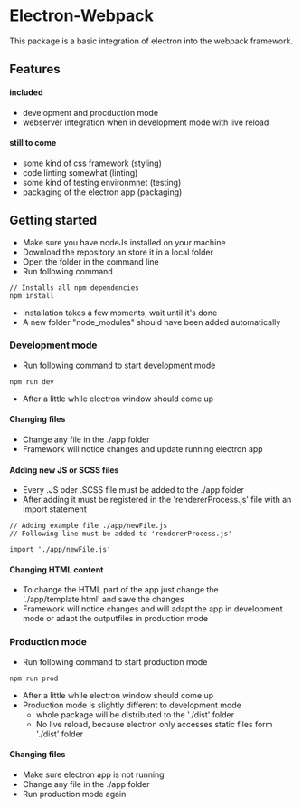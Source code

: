 # Electron-Webpack
This package is a basic integration of electron into the webpack framework.
## Features
#### included
+ development and procduction mode
+ webserver integration when in development mode with live reload
#### still to come
+ some kind of css framework (styling)
+ code linting somewhat (linting)
+ some kind of testing environmnet (testing)
+ packaging of the electron app (packaging)

## Getting started
+ Make sure you have nodeJs installed on your machine
+ Download the repository an store it in a local folder 
+ Open the folder in the command line 
+ Run following command
``` 
// Installs all npm dependencies
npm install
```
+ Installation takes a few moments, wait until it's done
+ A new folder "node_modules" should have been added automatically

### Development mode

+ Run following command to start development mode 
```
npm run dev
```
+ After a little while electron window should come up
  
#### Changing files
+ Change any file in the ./app folder
+ Framework will notice changes and update running electron app

#### Adding new JS or SCSS files
+ Every .JS oder .SCSS file must be added to the ./app folder
+ After adding it must be registered in the 'rendererProcess.js' file with an import statement
```
// Adding example file ./app/newFile.js 
// Following line must be added to 'rendererProcess.js'

import './app/newFile.js'
```
#### Changing HTML content
+ To change the HTML part of the app just change the './app/template.html' and save the changes
+ Framework will notice changes and will adapt the app in development mode or adapt the outputfiles in production mode

### Production mode
+ Run following command to start production mode 
```
npm run prod
```
+ After a little while electron window should come up
+ Production mode is slightly different to development mode
  + whole package will be distributed to the './dist' folder
  + No live reload, because electron only accesses static files form './dist' folder

#### Changing files
+ Make sure electron app is not running
+ Change any file in the ./app folder
+ Run production mode again
